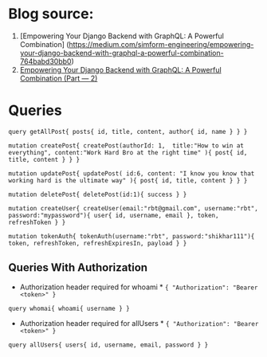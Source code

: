 # Blog source: 
1. [Empowering Your Django Backend with GraphQL: A Powerful Combination] (https://medium.com/simform-engineering/empowering-your-django-backend-with-graphql-a-powerful-combination-764babd30bb0)
2. [Empowering Your Django Backend with GraphQL: A Powerful Combination (Part — 2)](https://medium.com/simform-engineering/empowering-your-django-backend-with-graphql-a-powerful-combination-part-2-2e9b0e5f17cd)

# Queries

`query getAllPost{
  posts{
    id,
    title,
    content,
    author{
      id,
      name
    }
  }
}`

`mutation createPost{
  createPost(authorId: 1, 
  	title:"How to win at everything",
    content:"Work Hard Bro at the right time"
  ){
    post{
      id, 
      title,
      content
    }
  }
}`

`mutation updatePost{
  updatePost(
    id:6,
  	content: "I know you know that working hard is the ultimate way"
  ){
    post{
      id,
      title,
      content
  	}
	}
}`

`mutation deletePost{
  deletePost(id:1){
    success
  }
}`

`mutation createUser{
  createUser(email:"rbt@gmail.com", username:"rbt", password:"mypassword"){
    user{
      id,
      username,
      email
    },
    token,
    refreshToken
  }
}`

`mutation tokenAuth{
  tokenAuth(username:"rbt", password:"shikhar111"){
    token,
    refreshToken,
    refreshExpiresIn,
    payload
  }
}`

## Queries With Authorization

* Authorization header required for whoami *
`{
    "Authorization": "Bearer <token>"
}`

`query whomai{
  whoami{
    username
  }
}`

* Authorization header required for allUsers *
`{
     "Authorization": "Bearer <token>"
}`

`query allUsers{
  users{
    id,
    username,
    email,
    password
  }
}`

